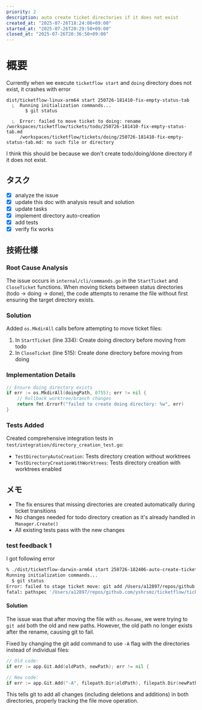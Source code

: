 ```yaml
---
priority: 2
description: auto create ticket directories if it does not exist
created_at: "2025-07-26T18:24:06+09:00"
started_at: "2025-07-26T20:29:50+09:00"
closed_at: "2025-07-26T20:36:50+09:00"
---
```


# 概要

Currently when we execute `ticketflow start` and `doing` directory does not exist, it crashes with error

```
dist/ticketflow-linux-arm64 start 250726-181410-fix-empty-status-tab
  ⎿  Running initialization commands...
       $ git status

  ⎿  Error: failed to move ticket to doing: rename /workspaces/ticketflow/tickets/todo/250726-181410-fix-empty-status-tab.md
     /workspaces/ticketflow/tickets/doing/250726-181410-fix-empty-status-tab.md: no such file or directory
```

I think this should be because we don't create todo/doing/done directory if it does not exist.

## タスク
- [x] analyze the issue
- [x] update this doc with analysis result and solution
- [x] update tasks
- [x] implement directory auto-creation
- [x] add tests
- [x] verify fix works

## 技術仕様

### Root Cause Analysis
The issue occurs in `internal/cli/commands.go` in the `StartTicket` and `CloseTicket` functions. When moving tickets between status directories (todo → doing → done), the code attempts to rename the file without first ensuring the target directory exists.

### Solution
Added `os.MkdirAll` calls before attempting to move ticket files:

1. In `StartTicket` (line 334): Create doing directory before moving from todo
2. In `CloseTicket` (line 515): Create done directory before moving from doing

### Implementation Details
```go
// Ensure doing directory exists
if err := os.MkdirAll(doingPath, 0755); err != nil {
    // Rollback worktree/branch changes
    return fmt.Errorf("failed to create doing directory: %w", err)
}
```

### Tests Added
Created comprehensive integration tests in `test/integration/directory_creation_test.go`:
- `TestDirectoryAutoCreation`: Tests directory creation without worktrees
- `TestDirectoryCreationWithWorktrees`: Tests directory creation with worktrees enabled

## メモ

- The fix ensures that missing directories are created automatically during ticket transitions
- No changes needed for todo directory creation as it's already handled in `Manager.Create()`
- All existing tests pass with the new changes

### test feedback 1

I got following error

```sh
% ./dist/ticketflow-darwin-arm64 start 250726-182406-auto-create-ticket-dirs
Running initialization commands...
  $ git status
Error: failed to stage ticket move: git add /Users/a12897/repos/github.com/yshrsmz/ticketflow/tickets/todo/250726-182406-auto-create-ticket-dirs.md /Users/a12897/repos/github.com/yshrsmz/ticketflow/tickets/doing/250726-182406-auto-create-ticket-dirs.md failed: exit status 128
fatal: pathspec '/Users/a12897/repos/github.com/yshrsmz/ticketflow/tickets/todo/250726-182406-auto-create-ticket-dirs.md' did not match any files
```

#### Solution
The issue was that after moving the file with `os.Rename`, we were trying to `git add` both the old and new paths. However, the old path no longer exists after the rename, causing git to fail.

Fixed by changing the git add command to use `-A` flag with the directories instead of individual files:
```go
// Old code:
if err := app.Git.Add(oldPath, newPath); err != nil {

// New code:
if err := app.Git.Add("-A", filepath.Dir(oldPath), filepath.Dir(newPath)); err != nil {
```

This tells git to add all changes (including deletions and additions) in both directories, properly tracking the file move operation.
